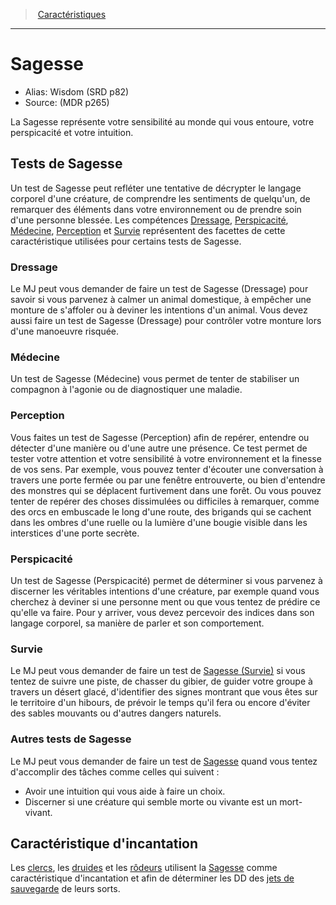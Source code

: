 
<!--Items-->

> <!--ParentNameLink-->[Caractéristiques](abilities_hd.md)<!--/ParentNameLink-->

---

# <!--Name-->Sagesse<!--/Name-->

- Alias: <!--AltName-->Wisdom (SRD p82)<!--/AltName-->
- Source: <!--Source-->(MDR p265)<!--/Source-->

La Sagesse représente votre sensibilité au monde qui vous entoure, votre perspicacité et votre intuition.

<!--GenericItem-->

## <!--Name-->Tests de Sagesse<!--/Name-->

Un test de Sagesse peut refléter une tentative de décrypter le langage corporel d'une créature, de comprendre les sentiments de quelqu'un, de remarquer des éléments dans votre environnement ou de prendre soin d'une personne blessée. Les compétences [Dressage], [Perspicacité], [Médecine], [Perception] et [Survie] représentent des facettes de cette caractéristique utilisées pour certains tests de Sagesse.

<!--/GenericItem-->

<!--SkillItem-->

### <!--Name-->Dressage<!--/Name-->

<!--Description-->

Le MJ peut vous demander de faire un test de Sagesse (Dressage) pour savoir si vous parvenez à calmer un animal domestique, à empêcher une monture de s'affoler ou à deviner les intentions d'un animal. Vous devez aussi faire un test de Sagesse (Dressage) pour contrôler votre monture lors d'une manoeuvre risquée.

<!--/Description-->

<!--/SkillItem-->

<!--SkillItem-->

### <!--Name-->Médecine<!--/Name-->

<!--Description-->

Un test de Sagesse (Médecine) vous permet de tenter de stabiliser un compagnon à l'agonie ou de diagnostiquer une maladie.

<!--/Description-->

<!--/SkillItem-->

<!--SkillItem-->

### <!--Name-->Perception<!--/Name-->

<!--Description-->

Vous faites un test de Sagesse (Perception) afin de repérer, entendre ou détecter d'une manière ou d'une autre une présence. Ce test permet de tester votre attention et votre sensibilité à votre environnement et la finesse de vos sens. Par exemple, vous pouvez tenter d'écouter une conversation à travers une porte fermée ou par une fenêtre entrouverte, ou bien d'entendre des monstres qui se déplacent furtivement dans une forêt. Ou vous pouvez tenter de repérer des choses dissimulées ou difficiles à remarquer, comme des orcs en embuscade le long d'une route, des brigands qui se cachent dans les ombres d'une ruelle ou la lumière d'une bougie visible dans les interstices d'une porte secrète.

<!--/Description-->

<!--/SkillItem-->

<!--SkillItem-->

### <!--Name-->Perspicacité<!--/Name-->

<!--Description-->

Un test de Sagesse (Perspicacité) permet de déterminer si vous parvenez à discerner les véritables intentions d'une créature, par exemple quand vous cherchez à deviner si une personne ment ou que vous tentez de prédire ce qu'elle va faire. Pour y arriver, vous devez percevoir des indices dans son langage corporel, sa manière de parler et son comportement. 

<!--/Description-->

<!--/SkillItem-->

<!--SkillItem-->

### <!--Name-->Survie<!--/Name-->

<!--Description-->

Le MJ peut vous demander de faire un test de [Sagesse (Survie)] si vous tentez de suivre une piste, de chasser du gibier, de guider votre groupe à travers un désert glacé, d'identifier des signes montrant que vous êtes sur le territoire d'un hibours, de prévoir le temps qu'il fera ou encore d'éviter des sables mouvants ou d'autres dangers naturels.

<!--/Description-->

<!--/SkillItem-->

<!--GenericItem-->

### <!--Name-->Autres tests de Sagesse<!--/Name-->

Le MJ peut vous demander de faire un test de [Sagesse] quand vous tentez d'accomplir des tâches comme celles qui suivent :

* Avoir une intuition qui vous aide à faire un choix.
* Discerner si une créature qui semble morte ou vivante est un mort-vivant.

<!--/GenericItem-->

<!--GenericItem-->

## <!--Name-->Caractéristique d'incantation<!--/Name-->

Les [clercs], les [druides] et les [rôdeurs] utilisent la [Sagesse] comme caractéristique d'incantation et afin de déterminer les DD des [jets de sauvegarde] de leurs sorts.

<!--/GenericItem-->

<!--/Items-->

[clercs]: cleric_hd.md
[druides]: druid_hd.md
[rôdeurs]: ranger_hd.md

[jets de sauvegarde]: abilities_hd.md#jets-de-sauvegarde

[Force]: abilities_strength_hd.md
[Dextérité]: abilities_dexterity_hd.md
[Constitution]: abilities_constitution_hd.md
[Intelligence]: abilities_intelligence_hd.md
[Sagesse]: abilities_wisdom_hd.md
[Charisme]: abilities_charisma_hd.md

[Dressage]: abilities_wisdom_hd.md#dressage
[Médecine]: abilities_wisdom_hd.md#médecine
[Perception]: abilities_wisdom_hd.md#perception
[Perspicacité]: abilities_wisdom_hd.md#perspicacité
[Survie]: abilities_wisdom_hd.md#survie

[Sagesse (Survie)]: abilities_wisdom_hd.md#survie




